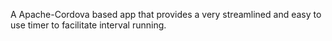 A Apache-Cordova based app that provides a very streamlined and easy to use timer to facilitate interval running.